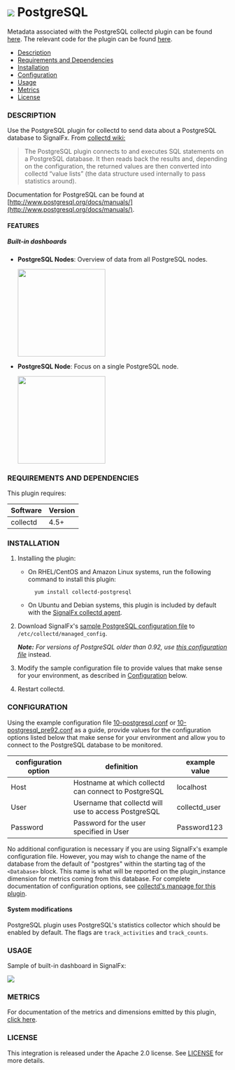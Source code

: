 # ![](https://github.com/signalfx/integrations/blob/master/collectd-postgresql/img/integrations_postgresql.png) PostgreSQL

Metadata associated with the PostgreSQL collectd plugin can be found [here](https://github.com/signalfx/integrations/tree/release/collectd-postgresql). The relevant code for the plugin can be found [here](https://github.com/signalfx/collectd/blob/master/src/postgresql.c).

- [Description](#description)
- [Requirements and Dependencies](#requirements-and-dependencies)
- [Installation](#installation)
- [Configuration](#configuration)
- [Usage](#usage)
- [Metrics](#metrics)
- [License](#license)

### DESCRIPTION

Use the PostgreSQL plugin for collectd to send data about a PostgreSQL database to SignalFx.
From [collectd wiki:](https://collectd.org/wiki/index.php/Plugin:PostgreSQL)

>The PostgreSQL plugin connects to and executes SQL statements on a PostgreSQL database. It then reads back the results and, depending on the configuration, the returned values are then converted into collectd “value lists” (the data structure used internally to pass statistics around).

Documentation for PostgreSQL can be found at [http://www.postgresql.org/docs/manuals/](http://www.postgresql.org/docs/manuals/).

#### FEATURES

##### Built-in dashboards

- **PostgreSQL Nodes**: Overview of data from all PostgreSQL nodes.

  [<img src='./img/dashboard_postgresql_nodes.png' width=200px>](./img/dashboard_postgresql_nodes.png)

- **PostgreSQL Node**: Focus on a single PostgreSQL node.

  [<img src='./img/dashboard_postgresql_node.png' width=200px>](./img/dashboard_postgresql_node.png)  

### REQUIREMENTS AND DEPENDENCIES

This plugin requires:

| Software          | Version        |
|-------------------|----------------|
| collectd |  4.5+  |

### INSTALLATION

1. Installing the plugin:
    * On RHEL/CentOS and Amazon Linux systems, run the following command to install this plugin:

            yum install collectd-postgresql

    * On Ubuntu and Debian systems, this plugin is included by default with the [SignalFx collectd agent](https://github.com/signalfx/integrations/tree/master/collectd)[](sfx_link:sfxcollectd).

2. Download SignalFx's [sample PostgreSQL configuration file](https://github.com/signalfx/integrations/blob/master/collectd-postgresql/10-postgresql.conf) to `/etc/collectd/managed_config`.

   **_Note:_** _For versions of PostgreSQL older than 0.92, use_ [_this configuration file_](https://github.com/signalfx/integrations/blob/master/collectd-postgresql/10-postgresql_pre92.conf) instead.


3. Modify the sample configuration file to provide values that make sense for your environment, as described in [Configuration](#configuration) below.

4. Restart collectd.

### CONFIGURATION

Using the example configuration file [10-postgresql.conf](https://github.com/signalfx/integrations/blob/master/collectd-postgresql/10-postgresql.conf) or [10-postgresql\_pre92.conf](https://github.com/signalfx/integrations/blob/master/collectd-postgresql/10-postgresql_pre92.conf) as a guide, provide values for the configuration options listed below that make sense for your environment and allow you to connect to the PostgreSQL database to be monitored.

| configuration option | definition | example value |
| ---------------------|------------|---------------|
| Host | Hostname at which collectd can connect to PostgreSQL | localhost |
| User  | Username that collectd will use to access PostgreSQL | collectd\_user |
| Password  | Password for the user specified in User | Password123 |

No additional configuration is necessary if you are using SignalFx's example configuration file. However, you may wish to change the name of the database from the default of "postgres" within the starting tag of the `<Database>` block. This name is what will be reported on the plugin\_instance dimension for metrics coming from this database. For complete documentation of configuration options, see [collectd's manpage for this plugin](https://collectd.org/documentation/manpages/collectd.conf.5.shtml#plugin_postgresql).

#### System modifications

PostgreSQL plugin uses PostgreSQL's statistics collector which should be enabled by default. The flags are `track_activities` and `track_counts`.

### USAGE

Sample of built-in dashboard in SignalFx:

![](././img/dashboard_postgresql.png)

### METRICS

For documentation of the metrics and dimensions emitted by this plugin, [click here](./docs).

### LICENSE

This integration is released under the Apache 2.0 license. See [LICENSE](./LICENSE) for more details.

